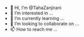 - 👋 Hi, I’m @TahaZanjirani
- 👀 I’m interested in ...
- 🌱 I’m currently learning ...
- 💞️ I’m looking to collaborate on ...
- 📫 How to reach me ...

<!---
TahaZanjirani/TahaZanjirani is a ✨ special ✨ repository because its `README.md` (this file) appears on your GitHub profile.
You can click the Preview link to take a look at your changes.
--->
